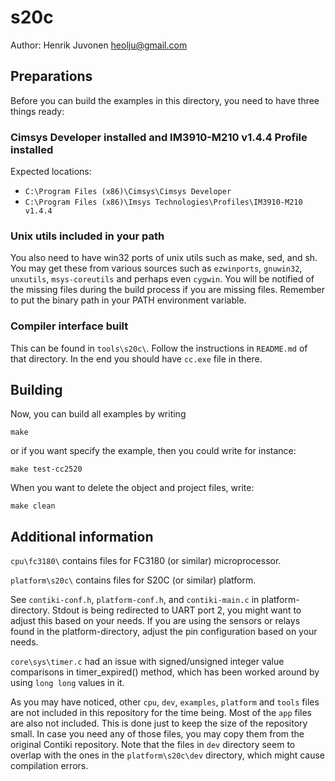 s20c
====

Author: Henrik Juvonen <heolju@gmail.com>

## Preparations

Before you can build the examples in this directory, you need to have three things ready:

### Cimsys Developer installed and IM3910-M210 v1.4.4 Profile installed

Expected locations:

- `C:\Program Files (x86)\Cimsys\Cimsys Developer`
- `C:\Program Files (x86)\Imsys Technologies\Profiles\IM3910-M210 v1.4.4`

### Unix utils included in your path

You also need to have win32 ports of unix utils such as make, sed, and sh. You may get these from various sources such as `ezwinports`, `gnuwin32`, `unxutils`, `msys-coreutils` and perhaps even `cygwin`. You will be notified of the missing files during the build process if you are missing files. Remember to put the binary path in your PATH environment variable.

### Compiler interface built

This can be found in `tools\s20c\`. Follow the instructions in `README.md` of that directory. In the end you should have `cc.exe` file in there.


## Building

Now, you can build all examples by writing

    make

or if you want specify the example, then you could write for instance:

    make test-cc2520

When you want to delete the object and project files, write:

    make clean


## Additional information

`cpu\fc3180\` contains files for FC3180 (or similar) microprocessor.

`platform\s20c\` contains files for S20C (or similar) platform.

See `contiki-conf.h`, `platform-conf.h`, and `contiki-main.c` in platform-directory. Stdout is being redirected to UART port 2, you might want to adjust this based on your needs. If you are using the sensors or relays found in the platform-directory, adjust the pin configuration based on your needs.

`core\sys\timer.c` had an issue with signed/unsigned integer value comparisons in timer_expired() method, which has been worked around by using `long long` values in it.

As you may have noticed, other `cpu`, `dev`, `examples`, `platform` and `tools` files are not included in this repository for the time being. Most of the `app` files are also not included. This is done just to keep the size of the repository small. In case you need any of those files, you may copy them from the original Contiki repository. Note that the files in `dev` directory seem to overlap with the ones in the `platform\s20c\dev` directory, which might cause compilation errors.
